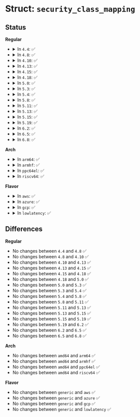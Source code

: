 # Struct: <code>security_class_mapping</code>

## Status
<b>Regular</b>
<ul>
<li>
<details>
<summary>In <code>4.4</code>: ✅</summary>

```c
struct security_class_mapping {
    const char *name;
    const char * perms[33];
};
```
</details>
</li>
<li>
<details>
<summary>In <code>4.8</code>: ✅</summary>

```c
struct security_class_mapping {
    const char *name;
    const char * perms[33];
};
```
</details>
</li>
<li>
<details>
<summary>In <code>4.10</code>: ✅</summary>

```c
struct security_class_mapping {
    const char *name;
    const char * perms[33];
};
```
</details>
</li>
<li>
<details>
<summary>In <code>4.13</code>: ✅</summary>

```c
struct security_class_mapping {
    const char *name;
    const char * perms[33];
};
```
</details>
</li>
<li>
<details>
<summary>In <code>4.15</code>: ✅</summary>

```c
struct security_class_mapping {
    const char *name;
    const char * perms[33];
};
```
</details>
</li>
<li>
<details>
<summary>In <code>4.18</code>: ✅</summary>

```c
struct security_class_mapping {
    const char *name;
    const char * perms[33];
};
```
</details>
</li>
<li>
<details>
<summary>In <code>5.0</code>: ✅</summary>

```c
struct security_class_mapping {
    const char *name;
    const char * perms[33];
};
```
</details>
</li>
<li>
<details>
<summary>In <code>5.3</code>: ✅</summary>

```c
struct security_class_mapping {
    const char *name;
    const char * perms[33];
};
```
</details>
</li>
<li>
<details>
<summary>In <code>5.4</code>: ✅</summary>

```c
struct security_class_mapping {
    const char *name;
    const char * perms[33];
};
```
</details>
</li>
<li>
<details>
<summary>In <code>5.8</code>: ✅</summary>

```c
struct security_class_mapping {
    const char *name;
    const char * perms[33];
};
```
</details>
</li>
<li>
<details>
<summary>In <code>5.11</code>: ✅</summary>

```c
struct security_class_mapping {
    const char *name;
    const char * perms[33];
};
```
</details>
</li>
<li>
<details>
<summary>In <code>5.13</code>: ✅</summary>

```c
struct security_class_mapping {
    const char *name;
    const char * perms[33];
};
```
</details>
</li>
<li>
<details>
<summary>In <code>5.15</code>: ✅</summary>

```c
struct security_class_mapping {
    const char *name;
    const char * perms[33];
};
```
</details>
</li>
<li>
<details>
<summary>In <code>5.19</code>: ✅</summary>

```c
struct security_class_mapping {
    const char *name;
    const char * perms[33];
};
```
</details>
</li>
<li>
<details>
<summary>In <code>6.2</code>: ✅</summary>

```c
struct security_class_mapping {
    const char *name;
    const char * perms[33];
};
```
</details>
</li>
<li>
<details>
<summary>In <code>6.5</code>: ✅</summary>

```c
struct security_class_mapping {
    const char *name;
    const char * perms[33];
};
```
</details>
</li>
<li>
<details>
<summary>In <code>6.8</code>: ✅</summary>

```c
struct security_class_mapping {
    const char *name;
    const char * perms[33];
};
```
</details>
</li>
</ul>
<b>Arch</b>
<ul>
<li>
<details>
<summary>In <code>arm64</code>: ✅</summary>

```c
struct security_class_mapping {
    const char *name;
    const char * perms[33];
};
```
</details>
</li>
<li>
<details>
<summary>In <code>armhf</code>: ✅</summary>

```c
struct security_class_mapping {
    const char *name;
    const char * perms[33];
};
```
</details>
</li>
<li>
<details>
<summary>In <code>ppc64el</code>: ✅</summary>

```c
struct security_class_mapping {
    const char *name;
    const char * perms[33];
};
```
</details>
</li>
<li>
<details>
<summary>In <code>riscv64</code>: ✅</summary>

```c
struct security_class_mapping {
    const char *name;
    const char * perms[33];
};
```
</details>
</li>
</ul>
<b>Flavor</b>
<ul>
<li>
<details>
<summary>In <code>aws</code>: ✅</summary>

```c
struct security_class_mapping {
    const char *name;
    const char * perms[33];
};
```
</details>
</li>
<li>
<details>
<summary>In <code>azure</code>: ✅</summary>

```c
struct security_class_mapping {
    const char *name;
    const char * perms[33];
};
```
</details>
</li>
<li>
<details>
<summary>In <code>gcp</code>: ✅</summary>

```c
struct security_class_mapping {
    const char *name;
    const char * perms[33];
};
```
</details>
</li>
<li>
<details>
<summary>In <code>lowlatency</code>: ✅</summary>

```c
struct security_class_mapping {
    const char *name;
    const char * perms[33];
};
```
</details>
</li>
</ul>

## Differences
<b>Regular</b>
<ul>
<li>
No changes between <code>4.4</code> and <code>4.8</code> ✅
</li>
<li>
No changes between <code>4.8</code> and <code>4.10</code> ✅
</li>
<li>
No changes between <code>4.10</code> and <code>4.13</code> ✅
</li>
<li>
No changes between <code>4.13</code> and <code>4.15</code> ✅
</li>
<li>
No changes between <code>4.15</code> and <code>4.18</code> ✅
</li>
<li>
No changes between <code>4.18</code> and <code>5.0</code> ✅
</li>
<li>
No changes between <code>5.0</code> and <code>5.3</code> ✅
</li>
<li>
No changes between <code>5.3</code> and <code>5.4</code> ✅
</li>
<li>
No changes between <code>5.4</code> and <code>5.8</code> ✅
</li>
<li>
No changes between <code>5.8</code> and <code>5.11</code> ✅
</li>
<li>
No changes between <code>5.11</code> and <code>5.13</code> ✅
</li>
<li>
No changes between <code>5.13</code> and <code>5.15</code> ✅
</li>
<li>
No changes between <code>5.15</code> and <code>5.19</code> ✅
</li>
<li>
No changes between <code>5.19</code> and <code>6.2</code> ✅
</li>
<li>
No changes between <code>6.2</code> and <code>6.5</code> ✅
</li>
<li>
No changes between <code>6.5</code> and <code>6.8</code> ✅
</li>
</ul>
<b>Arch</b>
<ul>
<li>
No changes between <code>amd64</code> and <code>arm64</code> ✅
</li>
<li>
No changes between <code>amd64</code> and <code>armhf</code> ✅
</li>
<li>
No changes between <code>amd64</code> and <code>ppc64el</code> ✅
</li>
<li>
No changes between <code>amd64</code> and <code>riscv64</code> ✅
</li>
</ul>
<b>Flavor</b>
<ul>
<li>
No changes between <code>generic</code> and <code>aws</code> ✅
</li>
<li>
No changes between <code>generic</code> and <code>azure</code> ✅
</li>
<li>
No changes between <code>generic</code> and <code>gcp</code> ✅
</li>
<li>
No changes between <code>generic</code> and <code>lowlatency</code> ✅
</li>
</ul>
